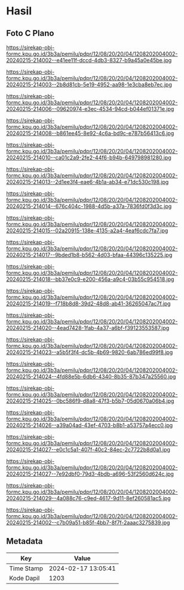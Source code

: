 # Hasil

## Foto C Plano

https://sirekap-obj-formc.kpu.go.id/3b3a/pemilu/pdpr/12/08/20/20/04/1208202004002-20240215-214002--e41ee11f-dccd-4db3-8327-b9a45a0e45be.jpg

https://sirekap-obj-formc.kpu.go.id/3b3a/pemilu/pdpr/12/08/20/20/04/1208202004002-20240215-214003--2b8d81cb-5e19-4952-aa98-1e3cba8eb7ec.jpg

https://sirekap-obj-formc.kpu.go.id/3b3a/pemilu/pdpr/12/08/20/20/04/1208202004002-20240215-214006--09620974-e3ec-4534-94cd-b044ef01371e.jpg

https://sirekap-obj-formc.kpu.go.id/3b3a/pemilu/pdpr/12/08/20/20/04/1208202004002-20240215-214008--b861ee45-8e92-4c6a-bd9c-e787b56413c6.jpg

https://sirekap-obj-formc.kpu.go.id/3b3a/pemilu/pdpr/12/08/20/20/04/1208202004002-20240215-214010--ca01c2a9-2fe2-44f6-b94b-649798981280.jpg

https://sirekap-obj-formc.kpu.go.id/3b3a/pemilu/pdpr/12/08/20/20/04/1208202004002-20240215-214013--2d1ee3f4-eae6-4b1a-ab34-e71dc530c198.jpg

https://sirekap-obj-formc.kpu.go.id/3b3a/pemilu/pdpr/12/08/20/20/04/1208202004002-20240215-214014--676c404c-1988-4d5b-a37a-7836fd0f3d3c.jpg

https://sirekap-obj-formc.kpu.go.id/3b3a/pemilu/pdpr/12/08/20/20/04/1208202004002-20240215-214015--02a20915-138e-4135-a2a4-4eaf6cdc7fa7.jpg

https://sirekap-obj-formc.kpu.go.id/3b3a/pemilu/pdpr/12/08/20/20/04/1208202004002-20240215-214017--9bded1b8-b562-4d03-bfaa-44396c135225.jpg

https://sirekap-obj-formc.kpu.go.id/3b3a/pemilu/pdpr/12/08/20/20/04/1208202004002-20240215-214018--bb37e0c9-e200-456a-a9c4-03b55c954518.jpg

https://sirekap-obj-formc.kpu.go.id/3b3a/pemilu/pdpr/12/08/20/20/04/1208202004002-20240215-214019--f718b8d8-39d2-48d8-ab41-36265047ac7f.jpg

https://sirekap-obj-formc.kpu.go.id/3b3a/pemilu/pdpr/12/08/20/20/04/1208202004002-20240215-214020--4ead7428-1fab-4a37-a6bf-f39123553587.jpg

https://sirekap-obj-formc.kpu.go.id/3b3a/pemilu/pdpr/12/08/20/20/04/1208202004002-20240215-214023--a5b5f3f4-dc5b-4b69-9820-6ab786ed99f8.jpg

https://sirekap-obj-formc.kpu.go.id/3b3a/pemilu/pdpr/12/08/20/20/04/1208202004002-20240215-214024--4fd88e5b-6db6-4340-8b35-87b347a25560.jpg

https://sirekap-obj-formc.kpu.go.id/3b3a/pemilu/pdpr/12/08/20/20/04/1208202004002-20240215-214025--0bc586f9-d8a8-47f3-b5b7-05d0670a06b4.jpg

https://sirekap-obj-formc.kpu.go.id/3b3a/pemilu/pdpr/12/08/20/20/04/1208202004002-20240215-214026--a39a04ad-43ef-4703-b8b1-a53757a4ecc0.jpg

https://sirekap-obj-formc.kpu.go.id/3b3a/pemilu/pdpr/12/08/20/20/04/1208202004002-20240215-214027--e0c1c5a1-407f-40c2-84ec-2c7722b8d0a1.jpg

https://sirekap-obj-formc.kpu.go.id/3b3a/pemilu/pdpr/12/08/20/20/04/1208202004002-20240215-214027--7e92dbf0-79d3-4bdb-a696-53f2560d624c.jpg

https://sirekap-obj-formc.kpu.go.id/3b3a/pemilu/pdpr/12/08/20/20/04/1208202004002-20240215-214029--4a088c76-c9ed-4617-9d11-8ef260581ac5.jpg

https://sirekap-obj-formc.kpu.go.id/3b3a/pemilu/pdpr/12/08/20/20/04/1208202004002-20240215-214002--c7b09a51-b85f-4bb7-8f7f-2aaac3275839.jpg


## Metadata

| Key        | Value               |
| ---------- | ------------------- |
| Time Stamp | 2024-02-17 13:05:41 |
| Kode Dapil | 1203                |



